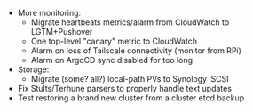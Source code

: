 * More monitoring:
  * Migrate heartbeats metrics/alarm from CloudWatch to LGTM+Pushover
  * One top-level "canary" metric to CloudWatch
  * Alarm on loss of Tailscale connectivity (monitor from RPi)
  * Alarm on ArgoCD sync disabled for too long
* Storage:
  * Migrate (some? all?) local-path PVs to Synology iSCSI
* Fix Stults/Terhune parsers to properly handle text updates
* Test restoring a brand new cluster from a cluster etcd backup
